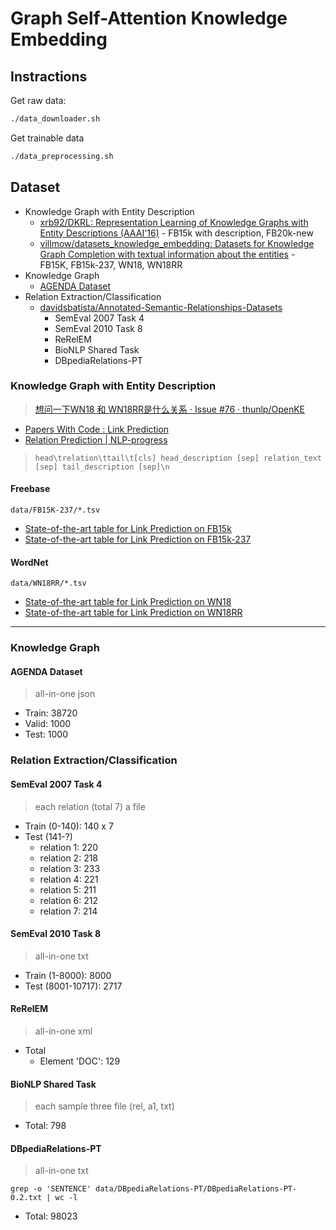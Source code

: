 # Graph Self-Attention Knowledge Embedding

## Instractions

Get raw data:

```sh
./data_downloader.sh
```

Get trainable data

```sh
./data_preprocessing.sh
```

## Dataset

* Knowledge Graph with Entity Description
  * [xrb92/DKRL: Representation Learning of Knowledge Graphs with Entity Descriptions (AAAI'16)](https://github.com/xrb92/DKRL) - FB15k with description, FB20k-new
  * [villmow/datasets_knowledge_embedding: Datasets for Knowledge Graph Completion with textual information about the entities](https://github.com/villmow/datasets_knowledge_embedding) - FB15K, FB15k-237, WN18, WN18RR
* Knowledge Graph
  * [AGENDA Dataset](https://github.com/rikdz/GraphWriter#agenda-dataset)
* Relation Extraction/Classification
  * [davidsbatista/Annotated-Semantic-Relationships-Datasets](https://github.com/davidsbatista/Annotated-Semantic-Relationships-Datasets)
    * SemEval 2007 Task 4
    * SemEval 2010 Task 8
    * ReRelEM
    * BioNLP Shared Task
    * DBpediaRelations-PT

### Knowledge Graph with Entity Description

> [想问一下WN18 和 WN18RR是什么关系 · Issue #76 · thunlp/OpenKE](https://github.com/thunlp/OpenKE/issues/76)

* [Papers With Code : Link Prediction](https://paperswithcode.com/task/link-prediction)
* [Relation Prediction | NLP-progress](http://nlpprogress.com/english/relation_prediction.html)

> `head\trelation\ttail\t[cls] head_description [sep] relation_text [sep] tail_description [sep]\n`

#### Freebase

`data/FB15K-237/*.tsv`

* [State-of-the-art table for Link Prediction on FB15k](https://paperswithcode.com/sota/link-prediction-on-fb15k)
* [State-of-the-art table for Link Prediction on FB15k-237](https://paperswithcode.com/sota/link-prediction-on-fb15k-237)

#### WordNet

`data/WN18RR/*.tsv`

* [State-of-the-art table for Link Prediction on WN18](https://paperswithcode.com/sota/link-prediction-on-wn18)
* [State-of-the-art table for Link Prediction on WN18RR](https://paperswithcode.com/sota/link-prediction-on-wn18rr)

---

### Knowledge Graph

#### AGENDA Dataset

> all-in-one json

* Train: 38720
* Valid: 1000
* Test: 1000

### Relation Extraction/Classification

#### SemEval 2007 Task 4

> each relation (total 7) a file

* Train (0-140): 140 x 7
* Test (141-?)
  * relation 1: 220
  * relation 2: 218
  * relation 3: 233
  * relation 4: 221
  * relation 5: 211
  * relation 6: 212
  * relation 7: 214

#### SemEval 2010 Task 8

> all-in-one txt

* Train (1-8000): 8000
* Test (8001-10717): 2717

#### ReRelEM

> all-in-one xml

* Total
  * Element 'DOC': 129

#### BioNLP Shared Task

> each sample three file (rel, a1, txt)

* Total: 798

#### DBpediaRelations-PT

> all-in-one txt

`grep -o 'SENTENCE' data/DBpediaRelations-PT/DBpediaRelations-PT-0.2.txt | wc -l`

* Total: 98023
